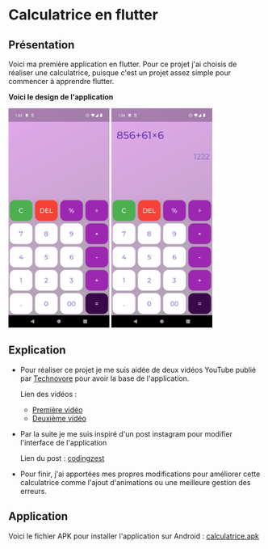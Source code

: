 # Calculatrice en flutter

## Présentation

Voici ma première application en flutter.
Pour ce projet j'ai choisis de réaliser une calculatrice, puisque c'est un projet assez simple pour commencer à apprendre flutter.

**Voici le design de l'application**

<img src="images_readme/Screenshot_1.png" alt="screen" width="200"/>
<img src="images_readme/Screenshot_2.png" alt="screen" width="200"/>

## Explication

- Pour réaliser ce projet je me suis aidée de deux vidéos YouTube publié par [Technovore](https://www.youtube.com/c/Technovoreci/featured) pour avoir la base de l'application.

  Lien des vidéos :

  - [Première vidéo](https://youtu.be/iSGT2Qa8apo)
  - [Deuxième vidéo](https://youtu.be/ttHp1EL-iIM)

- Par la suite je me suis inspiré d'un post instagram pour modifier l'interface de l'application

  Lien du post : [codingzest](https://www.instagram.com/p/Ce_dtw0DcQv/?utm_source=ig_web_copy_link)

- Pour finir, j'ai apportées mes propres modifications pour améliorer cette calculatrice comme l'ajout d'animations ou une meilleure gestion des erreurs.

## Application

Voici le fichier APK pour installer l'application sur Android : [calculatrice.apk](calculatrice.apk)
